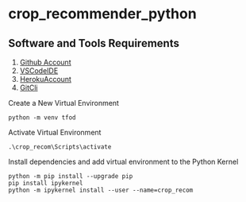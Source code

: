 # crop_recommender_python

## Software and Tools Requirements

1. [Github Account](https://github.com)
2. [VSCodeIDE](https://code.visualstudio.com/) 
3. [HerokuAccount](https://heroku.com) 
4. [GitCli](https:git-scm.com/book/en/v2/Getting-Started-The-Command-Line) 


Create a New Virtual Environment

```
python -m venv tfod

```

Activate Virtual Environment

```
.\crop_recom\Scripts\activate

```
Install dependencies and add virtual environment to the Python Kernel

```
python -m pip install --upgrade pip
pip install ipykernel
python -m ipykernel install --user --name=crop_recom

```